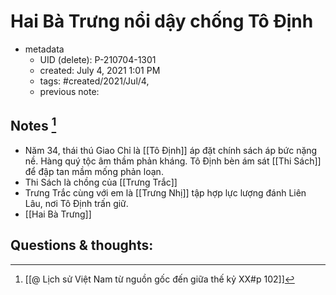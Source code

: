 # Hai Bà Trưng nổi dậy chống Tô Định

- metadata
	- UID (delete): P-210704-1301
	- created: July 4, 2021 1:01 PM
	- tags: #created/2021/Jul/4,
	- previous note:

## Notes [^1]
- Năm 34, thái thú Giao Chỉ là [[Tô Định]] áp đặt chính sách áp bức nặng nề. Hàng quý tộc âm thầm phản kháng. Tô Định bèn ám sát [[Thi Sách]] để đập tan mầm mống phản loạn.
- Thi Sách là chồng của [[Trưng Trắc]]
- Trưng Trắc cùng với em là [[Trưng Nhị]] tập hợp lực lượng đánh Liên Lâu, nơi Tô Định trấn giữ.
- [[Hai Bà Trưng]]
## Questions & thoughts:
[^1]:[[@ Lịch sử Việt Nam từ nguồn gốc đến giữa thế kỷ XX#p 102]]

